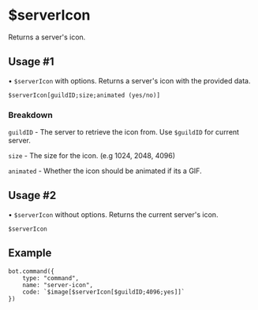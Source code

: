 # $serverIcon
Returns a server's icon.

## Usage #1
• `$serverIcon` with options. Returns a server's icon with the provided data.

```$serverIcon[guildID;size;animated (yes/no)]```

### Breakdown
`guildID` - The server to retrieve the icon from. Use `$guildID` for current server.

`size` - The size for the icon. (e.g 1024, 2048, 4096)

`animated` - Whether the icon should be animated if its a GIF.

## Usage #2
• `$serverIcon` without options. Returns the current server's icon.

```$serverIcon```

## Example
```
bot.command({
    type: "command",
    name: "server-icon",
    code: `$image[$serverIcon[$guildID;4096;yes]]`
})
```
